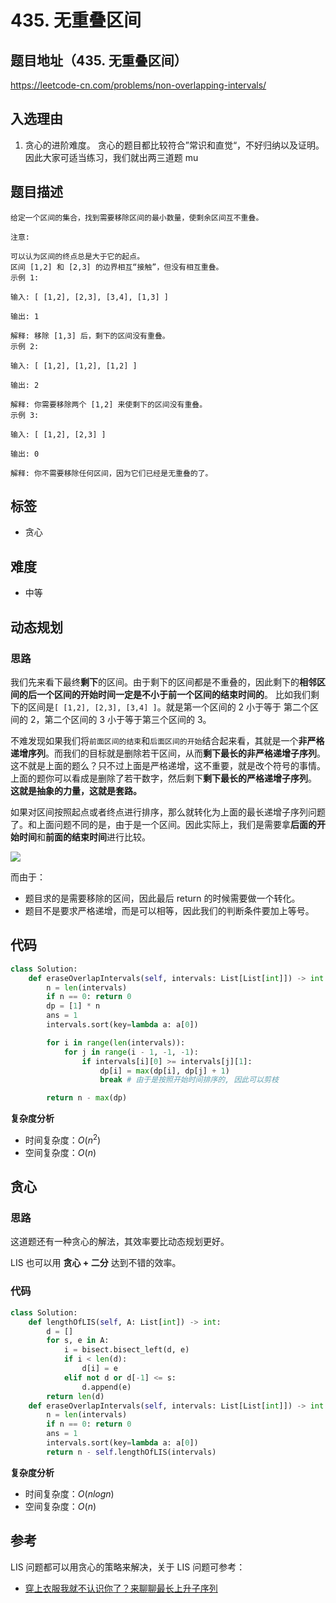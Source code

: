# 435. 无重叠区间

## 题目地址（435. 无重叠区间）

https://leetcode-cn.com/problems/non-overlapping-intervals/

## 入选理由

1. 贪心的进阶难度。 贪心的题目都比较符合”常识和直觉“，不好归纳以及证明。因此大家可适当练习，我们就出两三道题 mu

## 题目描述

```
给定一个区间的集合，找到需要移除区间的最小数量，使剩余区间互不重叠。

注意:

可以认为区间的终点总是大于它的起点。
区间 [1,2] 和 [2,3] 的边界相互“接触”，但没有相互重叠。
示例 1:

输入: [ [1,2], [2,3], [3,4], [1,3] ]

输出: 1

解释: 移除 [1,3] 后，剩下的区间没有重叠。
示例 2:

输入: [ [1,2], [1,2], [1,2] ]

输出: 2

解释: 你需要移除两个 [1,2] 来使剩下的区间没有重叠。
示例 3:

输入: [ [1,2], [2,3] ]

输出: 0

解释: 你不需要移除任何区间，因为它们已经是无重叠的了。

```

## 标签

- 贪心

## 难度

- 中等

## 动态规划

### 思路

我们先来看下最终**剩下**的区间。由于剩下的区间都是不重叠的，因此剩下的**相邻区间的后一个区间的开始时间一定是不小于前一个区间的结束时间的**。 比如我们剩下的区间是`[ [1,2], [2,3], [3,4] ]`。就是第一个区间的 2 小于等于 第二个区间的 2，第二个区间的 3 小于等于第三个区间的 3。

不难发现如果我们将`前面区间的结束`和`后面区间的开始`结合起来看，其就是一个**非严格递增序列**。而我们的目标就是删除若干区间，从而**剩下最长的非严格递增子序列**。这不就是上面的题么？只不过上面是严格递增，这不重要，就是改个符号的事情。 上面的题你可以看成是删除了若干数字，然后剩下**剩下最长的严格递增子序列**。 **这就是抽象的力量，这就是套路。**

如果对区间按照起点或者终点进行排序，那么就转化为上面的最长递增子序列问题了。和上面问题不同的是，由于是一个区间。因此实际上，我们是需要拿**后面的开始时间**和**前面的结束时间**进行比较。

![](https://pic.leetcode-cn.com/1609382859-pFfaWA-007S8ZIlly1gfyzp8n59cj31000a2jse.jpg)

而由于：

- 题目求的是需要移除的区间，因此最后 return 的时候需要做一个转化。
- 题目不是要求严格递增，而是可以相等，因此我们的判断条件要加上等号。

## 代码

```py
class Solution:
    def eraseOverlapIntervals(self, intervals: List[List[int]]) -> int:
        n = len(intervals)
        if n == 0: return 0
        dp = [1] * n
        ans = 1
        intervals.sort(key=lambda a: a[0])

        for i in range(len(intervals)):
            for j in range(i - 1, -1, -1):
                if intervals[i][0] >= intervals[j][1]:
                    dp[i] = max(dp[i], dp[j] + 1)
                    break # 由于是按照开始时间排序的, 因此可以剪枝

        return n - max(dp)
```

**复杂度分析**

- 时间复杂度：$O(n ^ 2)$
- 空间复杂度：$O(n)$

## 贪心

### 思路

这道题还有一种贪心的解法，其效率要比动态规划更好。

LIS 也可以用 **贪心 + 二分** 达到不错的效率。

### 代码

```py
class Solution:
    def lengthOfLIS(self, A: List[int]) -> int:
        d = []
        for s, e in A:
            i = bisect.bisect_left(d, e)
            if i < len(d):
                d[i] = e
            elif not d or d[-1] <= s:
                d.append(e)
        return len(d)
    def eraseOverlapIntervals(self, intervals: List[List[int]]) -> int:
        n = len(intervals)
        if n == 0: return 0
        ans = 1
        intervals.sort(key=lambda a: a[0])
        return n - self.lengthOfLIS(intervals)
```

**复杂度分析**

- 时间复杂度：$O(nlogn)$
- 空间复杂度：$O(n)$

## 参考

LIS 问题都可以用贪心的策略来解决，关于 LIS 问题可参考：

- [穿上衣服我就不认识你了？来聊聊最长上升子序列](https://leetcode-cn.com/problems/non-overlapping-intervals/solution/chuan-shang-yi-fu-wo-jiu-bu-ren-shi-ni-liao-lai-2/)
